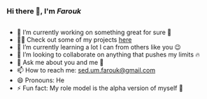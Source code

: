 ### Hi there 👋, I'm *Farouk*

<img src="https://komarev.com/ghpvc/?username=your-github-username&style=flat-square&color=blue" alt=""/>

- 🔭 I’m currently working on something great for sure 💪
- 👨‍💻 Check out some of my projects [here](https://github.com/Far-World?tab=repositories)
- 🌱 I’m currently learning a lot I can from others like you 😉
- 👯 I’m looking to collaborate on anything that pushes my limits 🔥
- 💬 Ask me about you and me 🙂
- 📫 How to reach me: sed.um.farouk@gmail.com
- 😄 Pronouns: He
- ⚡ Fun fact: My role model is the alpha version of myself 😤

